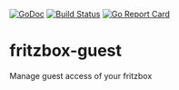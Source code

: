 [![GoDoc](https://godoc.org/github.com/JVecsei/fritzbox-guest?status.svg)](https://godoc.org/github.com/JVecsei/fritzbox-guest) [![Build Status](https://travis-ci.org/JVecsei/fritzbox-guest.svg?branch=master)](https://travis-ci.org/JVecsei/fritzbox-guest) [![Go Report Card](https://goreportcard.com/badge/github.com/jvecsei/fritzbox-guest)](https://goreportcard.com/report/github.com/jvecsei/fritzbox-guest)

# fritzbox-guest
Manage guest access of your fritzbox

